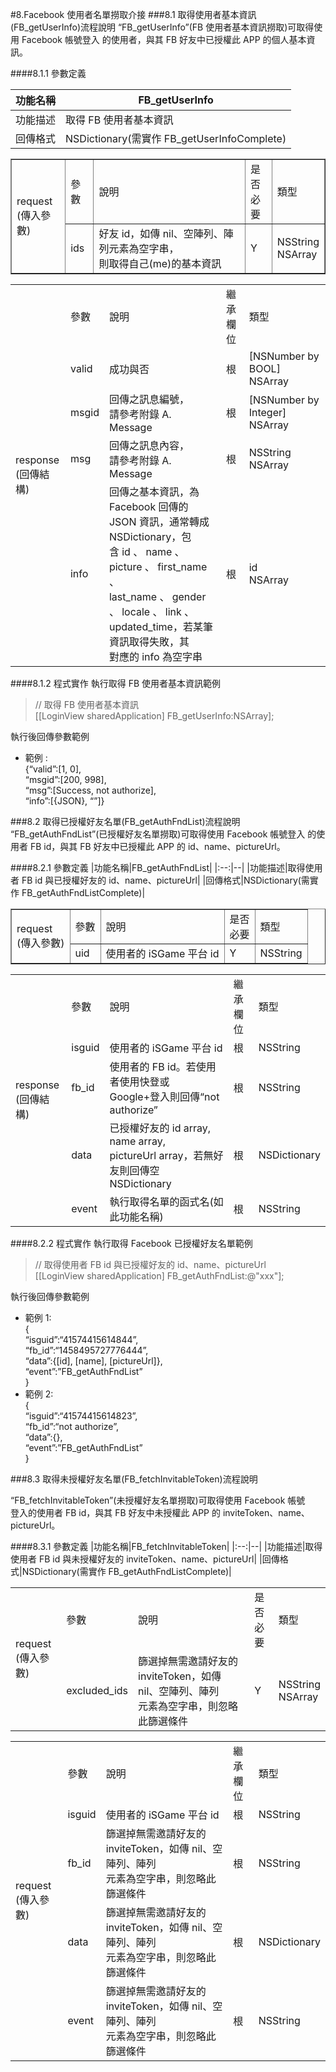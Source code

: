 #8.Facebook 使用者名單撈取介接
###8.1 取得使用者基本資訊(FB_getUserInfo)流程說明
“FB_getUserInfo”(FB 使用者基本資訊撈取)可取得使用 Facebook 帳號登入 的使用者，與其 FB 好友中已授權此 APP 的個人基本資訊。

####8.1.1 參數定義

|功能名稱|FB_getUserInfo|
|:--:|--|
|功能描述|取得 FB 使用者基本資訊|
|回傳格式|NSDictionary(需實作 FB_getUserInfoComplete)|

<table border="1">
<tr>
<td rowspan="2">request<br>(傳入參數)</td>
<td>參數</td>
<td>說明</td>
<td>是否<br> 必要</td>
<td>類型</td>
</tr>
<tr>
<td>ids</td>
<td>好友 id，如傳 nil、空陣列、陣列元素為空字串，<br>則取得自己(me)的基本資訊</td>
<td>Y</td>
<td>NSString<br>NSArray</td>
</tr>
</table>

<table>
<tr>
<td rowspan="5">response<br>(回傳結構)</td>
<td>參數</td>
<td>說明</td>
<td>繼承<br>欄位</td>
<td>類型</td>
</tr>
<tr>
<td>valid</td>
<td>成功與否</td>
<td>根</td>
<td>[NSNumber by BOOL]<br>NSArray</td>
</tr>
<tr>
<td>msgid</td>
<td>回傳之訊息編號，<br>請參考附錄 A. Message</td>
<td>根</td>
<td>[NSNumber by Integer]<br>NSArray</td>
</tr>
<tr>
<td>msg</td>
<td>回傳之訊息內容，<br>請參考附錄 A. Message</td>
<td>根</td>
<td>NSString<br>NSArray</td>
</tr>
<tr>
<td>info</td>
<td>回傳之基本資訊，為 Facebook 回傳的<br>JSON 資訊，通常轉成 NSDictionary，包<br>含 id 、 name 、 picture 、 first_name 、<br>last_name 、 gender 、 locale 、 link 、<br>updated_time，若某筆資訊取得失敗，其<br>對應的 info 為空字串</td>
<td>根</td>
<td>id<br>NSArray</td>
</tr>
</table>

####8.1.2 程式實作
執行取得 FB 使用者基本資訊範例

>// 取得 FB 使用者基本資訊<br>
>[[LoginView sharedApplication] FB_getUserInfo:NSArray];

執行後回傳參數範例

- 範例 :<br>
{“valid”:[1, 0],<br>
“msgid”:[200, 998],<br>
“msg”:[Success, not authorize],<br>
“info”:[{JSON}, “”]}

###8.2 取得已授權好友名單(FB_getAuthFndList)流程說明
“FB_getAuthFndList”(已授權好友名單撈取)可取得使用 Facebook 帳號登入
的使用者 FB id，與其 FB 好友中已授權此 APP 的 id、name、pictureUrl。

####8.2.1 參數定義
|功能名稱|FB_getAuthFndList|
|:--:|--|
|功能描述|取得使用者 FB id 與已授權好友的 id、name、pictureUrl|
|回傳格式|NSDictionary(需實作 FB_getAuthFndListComplete)|

<table border="1">
<tr>
<td rowspan="2">request<br>(傳入參數)</td>
<td>參數</td>
<td>說明</td>
<td>是否<br> 必要</td>
<td>類型</td>
</tr>
<tr>
<td>uid</td>
<td>使用者的 iSGame 平台 id</td>
<td>Y</td>
<td>NSString</td>
</tr>
</table>

<table>
<tr>
<td rowspan="5">response<br>(回傳結構)</td>
<td>參數</td>
<td>說明</td>
<td>繼承<br>欄位</td>
<td>類型</td>
</tr>
<tr>
<td>isguid</td>
<td>使用者的 iSGame 平台 id</td>
<td>根</td>
<td>NSString</td>
</tr>
<tr>
<td>fb_id</td>
<td>使用者的 FB id。若使用者使用快登或<br>Google+登入則回傳“not authorize”</td>
<td>根</td>
<td>NSString</td>
</tr>
<tr>
<td>data</td>
<td>已授權好友的 id array, name array,<br>pictureUrl array，若無好友則回傳空<br>NSDictionary</td>
<td>根</td>
<td>NSDictionary</td>
</tr>
<tr>
<td>event</td>
<td>執行取得名單的函式名(如此功能名稱)</td>
<td>根</td>
<td>NSString</td>
</tr>
</table>

####8.2.2 程式實作
執行取得 Facebook 已授權好友名單範例
>// 取得使用者 FB id 與已授權好友的 id、name、pictureUrl<br>
>[[LoginView sharedApplication] FB_getAuthFndList:@"xxx"];

執行後回傳參數範例

-  範例 1:<br>
{<br>
“isguid”:“41574415614844”,<br>
“fb_id”:“1458495727776444”,<br>
“data”:{[id], [name], [pictureUrl]},<br>
“event”:”FB_getAuthFndList”<br>
} <br>
- 範例 2:<br>
{<br>
“isguid”:“41574415614823”,<br>
“fb_id”:“not authorize”, <br>
“data”:{}, <br>
“event”:”FB_getAuthFndList”<br>
}

###8.3 取得未授權好友名單(FB_fetchInvitableToken)流程說明

“FB_fetchInvitableToken”(未授權好友名單撈取)可取得使用 Facebook 帳號<br>
登入的使用者 FB id，與其 FB 好友中未授權此 APP 的 inviteToken、name、 pictureUrl。

####8.3.1 參數定義
|功能名稱|FB_fetchInvitableToken|
|:--:|--|
|功能描述|取得使用者 FB id 與未授權好友的 inviteToken、name、pictureUrl|
|回傳格式|NSDictionary(需實作 FB_getAuthFndListComplete)|

<table>
<tr>
<td rowspan="2">request<br>(傳入參數)</td>
<td>參數</td>
<td>說明</td>
<td>是否<br> 必要</td>
<td>類型</td>
</tr>
<tr>
<td>excluded_ids</td>
<td>篩選掉無需邀請好友的<br>inviteToken，如傳 nil、空陣列、陣列<br>元素為空字串，則忽略此篩選條件</td>
<td>Y</td>
<td>NSString<br>NSArray</td>
</tr>
</table>
<table>
<tr>
<td rowspan="5">request<br>(傳入參數)</td>
<td>參數</td>
<td>說明</td>
<td>繼承<br>欄位</td>
<td>類型</td>
</tr>
<tr>
<td>isguid</td>
<td>使用者的 iSGame 平台 id</td>
<td>根</td>
<td>NSString</td>
</tr>
<tr>
<td>fb_id</td>
<td>篩選掉無需邀請好友的<br>inviteToken，如傳 nil、空陣列、陣列<br>元素為空字串，則忽略此篩選條件</td>
<td>根</td>
<td>NSString</td>
</tr>
<tr>
<td>data</td>
<td>篩選掉無需邀請好友的<br>inviteToken，如傳 nil、空陣列、陣列<br>元素為空字串，則忽略此篩選條件</td>
<td>根</td>
<td>NSDictionary</td>
</tr>
<tr>
<td>event</td>
<td>篩選掉無需邀請好友的<br>inviteToken，如傳 nil、空陣列、陣列<br>元素為空字串，則忽略此篩選條件</td>
<td>根</td>
<td>NSString</td>
</tr>
</table>